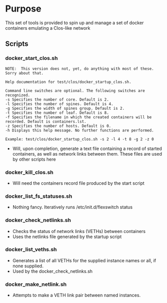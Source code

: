 # Purpose

This set of tools is provided to spin up and manage a set of docker containers
emulating a Clos-like network

## Scripts

### docker_start_clos.sh
```
NOTE:  This version does not, yet, do anything with most of these. Sorry about that.

Help documentation for test/clos/docker_startup_clos.sh.

Command line switches are optional. The following switches are recognized.
-s Specifies the number of core. Default is 2.
-l Specifies the number of spines. Default is 4.
-g Specifies the width of spines group. Default is 2.
-t Specifies the number of leaf. Default is 8.
-f Specifies the filename in which the created containers will be recorded. Default is containers.lst.
-z Specifies the number of hosts. Default is 0.
-h Displays this help message. No further functions are performed.

Example: test/clos/docker_startup_clos.sh -s 2 -l 4 -t 8 -g 2 -z 0 
```
* Will, upon completion, generate a text file containing a record of started
  containers, as well as network links between them. These files are used
  by other scripts here
### docker_kill_clos.sh
* Will need the containers record file produced by the start script
### docker_list_fs_statuses.sh
* Nothing fancy. Iteratively runs /etc/init.d/flexswitch status
### docker_check_netlinks.sh
* Checks the status of network links (VETHs) between containers
* Uses the netlinks file generated by the startup script
### docker_list_veths.sh
* Generates a list of all VETHs for the supplied instance names 
   or all, if none supplied.
* Used by the docker_check_netlinks.sh 
### docker_make_netlink.sh
* Attempts to make a VETH link pair between named instances. 
